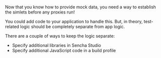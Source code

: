 Now that you know how to provide mock data, you need a way to 
establish the simlets before any proxies run! 

You could add code to your application to handle this. But,
in theory, test-related logic should be completely separate
from app logic.

There are a couple of ways to keep the logic separate:

- Specify additional libraries in Sencha Studio
- Specify additional JavaScript code in a build profile

